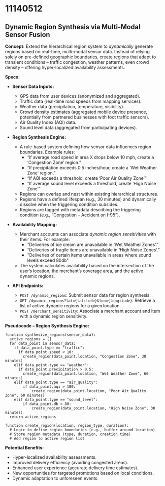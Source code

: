 # 11140512

## Dynamic Region Synthesis via Multi-Modal Sensor Fusion

**Concept:** Extend the hierarchical region system to *dynamically* generate regions based on real-time, multi-modal sensor data. Instead of relying solely on pre-defined geographic boundaries, create regions that adapt to transient conditions – traffic congestion, weather patterns, even crowd density – offering hyper-localized availability assessments.

**Specs:**

*   **Sensor Data Inputs:**
    *   GPS data from user devices (anonymized and aggregated).
    *   Traffic data (real-time road speeds from mapping services).
    *   Weather data (precipitation, temperature, visibility).
    *   Crowd density estimates (aggregated mobile device presence, potentially from partnered businesses with foot traffic sensors).
    *   Air Quality Index (AQI) data.
    *   Sound level data (aggregated from participating devices).

*   **Region Synthesis Engine:**
    *   A rule-based system defining how sensor data influences region boundaries.  Example rules:
        *   “If average road speed in area X drops below 10 mph, create a ‘Congestion Zone’ region.”
        *   “If precipitation exceeds 0.5 inches/hour, create a ‘Wet Weather Zone’ region.”
        *    “If AQI exceeds a threshold, create ‘Poor Air Quality Zone’”
        *   “If average sound level exceeds a threshold, create ‘High Noise Zone’”
    *   Regions can overlap and nest within existing hierarchical structures.
    *   Regions have a defined lifespan (e.g., 30 minutes) and dynamically dissolve when the triggering condition subsides.
    *   Regions are tagged with metadata describing the triggering condition (e.g., “Congestion – Accident on I-95”).

*   **Availability Mapping:**
    *   Merchant accounts can associate *dynamic region sensitivities* with their items. For example:
        *   “Deliveries of ice cream are unavailable in ‘Wet Weather Zones’.”
        *   “Deliveries of fragile items are unavailable in ‘High Noise Zones’.”
        *   "Deliveries of certain items unavailable in areas where sound levels exceed 80db"
    *   The system calculates availability based on the intersection of the user’s location, the merchant’s coverage area, and the active dynamic regions.

*   **API Endpoints:**
    *   `POST /dynamic_regions`:  Submit sensor data for region synthesis.
    *   `GET /dynamic_regions?lat={latitude}&lon={longitude}`:  Retrieve a list of active dynamic regions for a given location.
    *   `POST /merchant_sensitivity`:  Associate a merchant account and item with a dynamic region sensitivity.

**Pseudocode – Region Synthesis Engine:**

```
function synthesize_regions(sensor_data):
  active_regions = []
  for data_point in sensor_data:
    if data_point.type == "traffic":
      if data_point.speed < 10:
        create_region(data_point.location, "Congestion Zone", 30 minutes)
    elif data_point.type == "weather":
      if data_point.precipitation > 0.5:
        create_region(data_point.location, "Wet Weather Zone", 60 minutes)
    elif data_point.type == "air_quality":
        if data_point.aqi > 100:
            create_region(data_point.location, "Poor Air Quality Zone", 60 minutes)
    elif data_point.type == "sound_level":
        if data_point.db > 80:
            create_region(data_point.location, "High Noise Zone", 30 minutes)
  return active_regions

function create_region(location, region_type, duration):
  # Logic to define region boundaries (e.g., buffer around location)
  # Store region metadata (type, duration, creation time)
  # Add region to active region list
```

**Potential Benefits:**

*   Hyper-localized availability assessments.
*   Improved delivery efficiency (avoiding congested areas).
*   Enhanced user experience (accurate delivery time estimates).
*   New opportunities for targeted promotions based on local conditions.
*   Dynamic adaptation to unforeseen events.